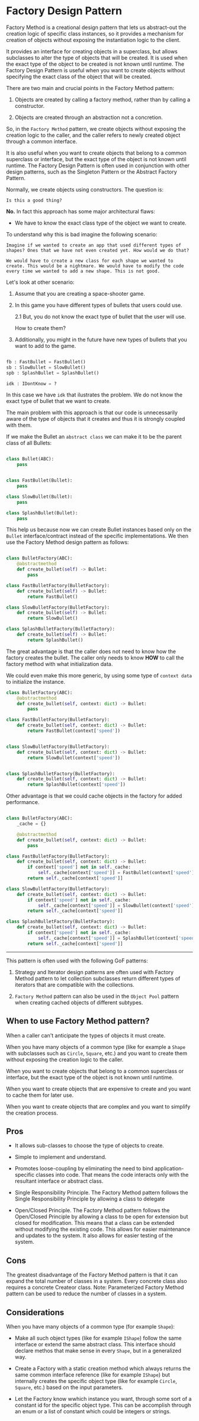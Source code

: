 # Factory Design Pattern

Factory Method is a creational design pattern that lets us abstract-out the creation logic of specific class instances, so it provides a mechanism for creation of objects without exposing the instantiation logic to the client. 

It provides an interface for creating objects in a superclass, but allows subclasses to alter the type of objects that will be created. It is used when the exact type of the object to be created is not known until runtime. The Factory Design Pattern is useful when you want to create objects without specifying the exact class of the object that will be created.

There are two main and crucial points in the Factory Method pattern:

1. Objects are created by calling a factory method, rather than by calling a constructor.

2. Objects are created through an abstraction not a concretion.

So, in the `Factory Method` pattern, we create objects without exposing the creation logic to the caller, and the caller refers to newly created object through a common interface.


It is also useful when you want to create objects that belong to a common superclass or interface, but the exact type of the object is not known until runtime. The Factory Design Pattern is often used in conjunction with other design patterns, such as the Singleton Pattern or the Abstract Factory Pattern.

Normally, we create objects using constructors. The question is: 
    
    Is this a good thing?

**No.** In fact this approach has some major architectural flaws:

- We have to know the exact class type of the object we want to create.

To understand why this is bad imagine the following scenario:

    Imagine if we wanted to create an app that used different types of shapes? Ones that we have not even created yet. How would we do that?

    We would have to create a new class for each shape we wanted to create. This would be a nightmare. We would have to modify the code every time we wanted to add a new shape. This is not good.


Let's look at other scenario:

1. Assume that you are creating a space-shooter game.

2. In this game you have different types of bullets that users could use.

    2.1 But, you do not know the exact type of bullet that the user will use.

    How to create them?

3. Additionally, you might in the future have new types of bullets that you want to add to the game.

```python

fb : FastBullet = FastBullet()
sb : SlowBullet = SlowBullet()
spb : SplashBullet = SplashBullet()

idk : IDontKnow = ?
```

In this case we have `idk` that ilustrates the problem. We do not know the exact type of bullet that we want to create.

The main problem with this approach is that our code is unnecessarily aware of the type of objects that it creates and thus it is strongly coupled with them.

If we make the Bullet an `abstract class` we can make it to be the parent class of all Bullets:

```python

class Bullet(ABC):
    pass


class FastBullet(Bullet):
    pass

class SlowBullet(Bullet):
    pass

class SplashBullet(Bullet):
    pass

```

This help us because now we can create Bullet instances based only on the `Bullet` interface/contract instead of the specific implementations. We then use the Factory Method design pattern as follows:

```python

class BulletFactory(ABC):
    @abstractmethod
    def create_bullet(self) -> Bullet:
        pass

class FastBulletFactory(BulletFactory):
    def create_bullet(self) -> Bullet:
        return FastBullet()

class SlowBulletFactory(BulletFactory):
    def create_bullet(self) -> Bullet:
        return SlowBullet()

class SplashBulletFactory(BulletFactory):
    def create_bullet(self) -> Bullet:
        return SplashBullet()
```

The great advantage is that the caller does not need to know how the factory creates the bullet. The caller only needs to know **HOW** to call the factory method with what initialization data.

We could even make this more generic, by using some type of `context data` to initialize the instance.

```python
class BulletFactory(ABC):
    @abstractmethod
    def create_bullet(self, context: dict) -> Bullet:
        pass

class FastBulletFactory(BulletFactory):
    def create_bullet(self, context: dict) -> Bullet:
        return FastBullet(context['speed'])


class SlowBulletFactory(BulletFactory):
    def create_bullet(self, context: dict) -> Bullet:
        return SlowBullet(context['speed'])


class SplashBulletFactory(BulletFactory):
    def create_bullet(self, context: dict) -> Bullet:
        return SplashBullet(context['speed'])
```

Other advantage is that we could cache objects in the factory for added performance. 

```python	

class BulletFactory(ABC):
    _cache = {}

    @abstractmethod
    def create_bullet(self, context: dict) -> Bullet:
        pass

class FastBulletFactory(BulletFactory):
    def create_bullet(self, context: dict) -> Bullet:
        if context['speed'] not in self._cache:
            self._cache[context['speed']] = FastBullet(context['speed'])
        return self._cache[context['speed']]

class SlowBulletFactory(BulletFactory):
    def create_bullet(self, context: dict) -> Bullet:
        if context['speed'] not in self._cache:
            self._cache[context['speed']] = SlowBullet(context['speed'])
        return self._cache[context['speed']]

class SplashBulletFactory(BulletFactory):
    def create_bullet(self, context: dict) -> Bullet:
        if context['speed'] not in self._cache:
            self._cache[context['speed']] = SplashBullet(context['speed'])
        return self._cache[context['speed']]
```


---

This pattern is often used with the following GoF patterns:

1. Strategy and Iterator design patterns are often used with Factory Method pattern to let collection subclasses return different types of iterators that are compatible with the collections.

2. `Factory Method` pattern can also be used in the `Object Pool` pattern when creating cached objects of different subtypes.

## When to use Factory Method pattern?

When a caller can't anticipate the types of objects it must create.

When you have many objects of a common type (like for example a `Shape` with subclasses such as `Circle`, `Square`, etc.) and you want to create them without exposing the creation logic to the caller.

When you want to create objects that belong to a common superclass or interface, but the exact type of the object is not known until runtime.

When you want to create objects that are expensive to create and you want to cache them for later use.

When you want to create objects that are complex and you want to simplify the creation process.

## Pros

- It allows sub-classes to choose the type of objects to create.

- Simple to implement and understand.

- Promotes loose-coupling by eliminating the need to bind application-specific classes into code. That means the code interacts only with the resultant interface or abstract class.

- Single Responsibility Principle. The Factory Method pattern follows the Single Responsibility Principle by allowing a class to delegate

- Open/Closed Principle. The Factory Method pattern follows the Open/Closed Principle by allowing a class to be open for extension but closed for modification. This means that a class can be extended without modifying the existing code. This allows for easier maintenance and updates to the system. It also allows for easier testing of the system.

## Cons

The greatest disadvantage of the Factory Method pattern is that it can expand the total number of classes in a system. Every concrete class also requires a concrete Createor class. Note: Parameterized Factory Method pattern can be used to reduce the number of classes in a system.


## Considerations

When you have many objects of a common type (for example `Shape`):

- Make all such object types (like for example `IShape`) follow the same interface or extend the same abstract class. This interface should declare methos that make sense in every `Shape`, but in a generalized way.

- Create a Factory with a static creation method which always returns the same common interface reference 
  (like for example `IShape`) but internally creates the specific object type (like for example `Circle`, `Square`, etc.) based on the input parameters.

- Let the Factory know wwhich instance you want, through some sort of a constant id for the specific object type. This can be accomplish through an enum or a list of constant which could be integers or strings.